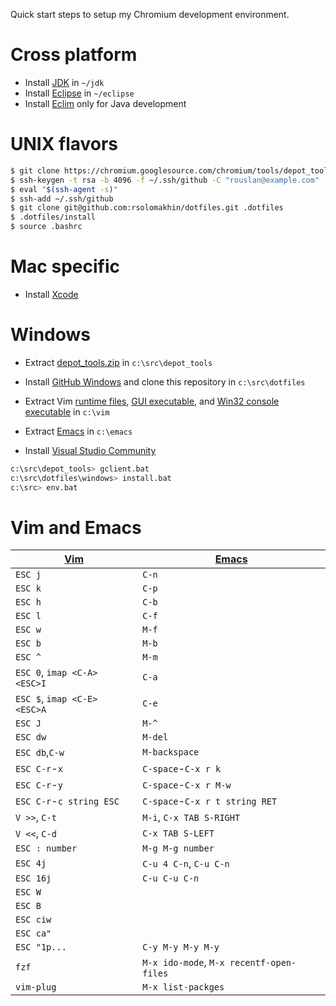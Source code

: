 Quick start steps to setup my Chromium development environment.

# Cross platform

- Install [JDK] in `~/jdk`
- Install [Eclipse] in `~/eclipse`
- Install [Eclim] only for Java development

# UNIX flavors

```sh
$ git clone https://chromium.googlesource.com/chromium/tools/depot_tools.git
$ ssh-keygen -t rsa -b 4096 -f ~/.ssh/github -C "rouslan@example.com"
$ eval "$(ssh-agent -s)"
$ ssh-add ~/.ssh/github
$ git clone git@github.com:rsolomakhin/dotfiles.git .dotfiles
$ .dotfiles/install
$ source .bashrc
```

# Mac specific

- Install [Xcode]

# Windows

- Extract [depot_tools.zip] in `c:\src\depot_tools`

- Install [GitHub Windows] and clone this
  repository in `c:\src\dotfiles`

- Extract Vim [runtime files], [GUI executable], and [Win32 console executable]
  in `c:\vim`

- Extract [Emacs] in `c:\emacs`

- Install [Visual Studio Community]

```sh
c:\src\depot_tools> gclient.bat
c:\src\dotfiles\windows> install.bat
c:\src> env.bat
```

# Vim and Emacs

| [Vim][1]                         | [Emacs][2]                                |
|----------------------------------|-------------------------------------------|
| ``ESC j``                        | ``C-n``                                   |
| ``ESC k``                        | ``C-p``                                   |
| ``ESC h``                        | ``C-b``                                   |
| ``ESC l``                        | ``C-f``                                   |
| ``ESC w``                        | ``M-f``                                   |
| ``ESC b``                        | ``M-b``                                   |
| ``ESC ^``                        | ``M-m``                                   |
| ``ESC 0``, ``imap <C-A> <ESC>I`` | ``C-a``                                   |
| ``ESC $``, ``imap <C-E> <ESC>A`` | ``C-e``                                   |
| ``ESC J``                        | ``M-^``                                   |
| ``ESC dw``                       | ``M-del``                                 |
| ``ESC db``,``C-w``               | ``M-backspace``                           |
| ``ESC C-r``-``x``                | ``C-space``-``C-x r k``                   |
| ``ESC C-r``-``y``                | ``C-space``-``C-x r M-w``                 |
| ``ESC C-r``-``c string ESC``     | ``C-space``-``C-x r t string RET``        |
| ``V >>``, ``C-t``                | ``M-i``, ``C-x TAB S-RIGHT``              |
| ``V <<``, ``C-d``                | ``C-x TAB S-LEFT``                        |
| ``ESC : number``                 | ``M-g M-g number``                        |
| ``ESC 4j``                       | ``C-u 4 C-n``, ``C-u C-n``                |
| ``ESC 16j``                      | ``C-u C-u C-n``                           |
| ``ESC W``                        |                                           |
| ``ESC B``                        |                                           |
| ``ESC ciw``                      |                                           |
| ``ESC ca"``                      |                                           |
| ``ESC "1p...``                   | ``C-y M-y M-y M-y``                       |
| ``fzf``                          | ``M-x ido-mode``, ``M-x recentf-open-files`` |
| ``vim-plug``                     | ``M-x list-packges``                      |

[JDK]: http://www.oracle.com/technetwork/java/javase/downloads/index.html
[Eclipse]: http://www.eclipse.org/downloads/index.php
[Eclim]: http://sourceforge.net/projects/eclim/files/eclim/2.4.1/eclim_2.4.1.jar/download
[Xcode]: https://developer.apple.com/xcode/
[depot_tools.zip]: https://src.chromium.org/svn/trunk/tools/depot_tools.zip
[GitHub Windows]: https://windows.github.com/
[runtime files]: ftp://ftp.vim.org/pub/vim/pc/vim74rt.zip
[GUI executable]: ftp://ftp.vim.org/pub/vim/pc/gvim74.zip
[Win32 console executable]: ftp://ftp.vim.org/pub/vim/pc/vim74w32.zip
[Emacs]: https://ftp.gnu.org/gnu/emacs/windows/emacs-24.4-bin-i686-pc-mingw32.zip
[Visual Studio Community]: https://www.visualstudio.com/
[1]: http://vim-adventures.com/
[2]: http://www.gnu.org/software/emacs/tour/
